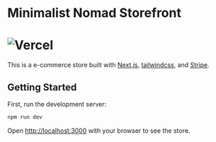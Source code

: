 # Minimalist Nomad Storefront
![Vercel](https://vercelbadge.vercel.app/api/wkimble91/minimalist-nomad-store)
=======

This is a  e-commerce store built with [Next.js](https://nextjs.org/), [tailwindcss](https://tailwindcss.com), and [Stripe](https://stripe.com/).

## Getting Started

First, run the development server:

```bash
npm run dev
```

Open [http://localhost:3000](http://localhost:3000) with your browser to see the store.

